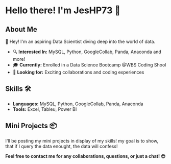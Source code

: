# Hello there! I'm JesHP73 🚀

## About Me

👋 Hey! I'm an aspiring Data Scientist diving deep into the world of data.
 
- 🔍 **Interested In:** MySQL, Python, GoogleCollab, Panda, Anaconda and more!
- 🎓 **Currently:** Enrolled in a Data Science Bootcamp @WBS Coding Shool
- 💼 **Looking for:** Exciting collaborations and coding experiences

## Skills 🛠️

- **Languages:** MySQL, Python, GoogleCollab, Panda, Anaconda
- **Tools:** Excel, Tableu, Power BI

## Mini Projects 📦

I'll be posting my mini projects in display of my skills! 
my goal is to show, that if I query the data enought, the data will confess! 


**Feel free to contact me for any collaborations, questions, or just a chat! 😊**

